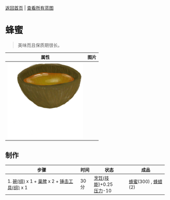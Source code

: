 [返回首页](index.md)   |  [查看所有蓝图](blueprint.md)
# 蜂蜜  
> 美味而且保质期很长。  
  
  属性  |   图片   
 ----  |  ----:   
   |  ![](Sprite/CoconutShellHoney.png)   
  
## 制作  
步骤  |  时间  |  状态  |  成品  
----  |  ----  |  ----  |  ----  
1. [碗(组)](GpTag_Bowl.md) x 1 + [巢脾](BeeHoneycomb.md) x 2 + [锤击工具(组)](GpTag_Hammer.md) x 1  |  30分  |  [烹饪(技能)](Skill_Cooking.md)+0.25<br>[压力](Stress.md)-10  |  [蜂蜜](LQ_Honey.md)(300) , [蜂蜡](Beeswax.md)(2)  
